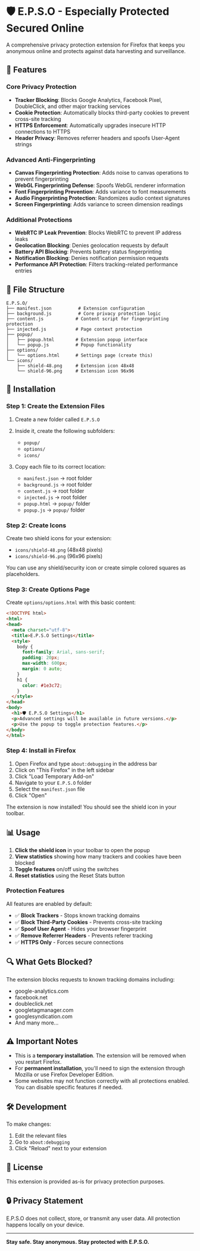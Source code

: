# 🛡️ E.P.S.O - Especially Protected Secured Online

A comprehensive privacy protection extension for Firefox that keeps you anonymous online and protects against data harvesting and surveillance.

## 🚀 Features

### Core Privacy Protection
- **Tracker Blocking**: Blocks Google Analytics, Facebook Pixel, DoubleClick, and other major tracking services
- **Cookie Protection**: Automatically blocks third-party cookies to prevent cross-site tracking
- **HTTPS Enforcement**: Automatically upgrades insecure HTTP connections to HTTPS
- **Header Privacy**: Removes referrer headers and spoofs User-Agent strings

### Advanced Anti-Fingerprinting
- **Canvas Fingerprinting Protection**: Adds noise to canvas operations to prevent fingerprinting
- **WebGL Fingerprinting Defense**: Spoofs WebGL renderer information
- **Font Fingerprinting Prevention**: Adds variance to font measurements
- **Audio Fingerprinting Protection**: Randomizes audio context signatures
- **Screen Fingerprinting**: Adds variance to screen dimension readings

### Additional Protections
- **WebRTC IP Leak Prevention**: Blocks WebRTC to prevent IP address leaks
- **Geolocation Blocking**: Denies geolocation requests by default
- **Battery API Blocking**: Prevents battery status fingerprinting
- **Notification Blocking**: Denies notification permission requests
- **Performance API Protection**: Filters tracking-related performance entries

## 📁 File Structure

```
E.P.S.O/
├── manifest.json          # Extension configuration
├── background.js          # Core privacy protection logic
├── content.js            # Content script for fingerprinting protection
├── injected.js           # Page context protection
├── popup/
│   ├── popup.html        # Extension popup interface
│   └── popup.js          # Popup functionality
├── options/
│   └── options.html      # Settings page (create this)
└── icons/
    ├── shield-48.png     # Extension icon 48x48
    └── shield-96.png     # Extension icon 96x96
```

## 🔧 Installation

### Step 1: Create the Extension Files

1. Create a new folder called `E.P.S.O`
2. Inside it, create the following subfolders:
   - `popup/`
   - `options/`
   - `icons/`

3. Copy each file to its correct location:
   - `manifest.json` → root folder
   - `background.js` → root folder
   - `content.js` → root folder
   - `injected.js` → root folder
   - `popup.html` → `popup/` folder
   - `popup.js` → `popup/` folder

### Step 2: Create Icons

Create two shield icons for your extension:
- `icons/shield-48.png` (48x48 pixels)
- `icons/shield-96.png` (96x96 pixels)

You can use any shield/security icon or create simple colored squares as placeholders.

### Step 3: Create Options Page

Create `options/options.html` with this basic content:

```html
<!DOCTYPE html>
<html>
<head>
  <meta charset="utf-8">
  <title>E.P.S.O Settings</title>
  <style>
    body {
      font-family: Arial, sans-serif;
      padding: 20px;
      max-width: 600px;
      margin: 0 auto;
    }
    h1 {
      color: #1e3c72;
    }
  </style>
</head>
<body>
  <h1>🛡️ E.P.S.O Settings</h1>
  <p>Advanced settings will be available in future versions.</p>
  <p>Use the popup to toggle protection features.</p>
</body>
</html>
```

### Step 4: Install in Firefox

1. Open Firefox and type `about:debugging` in the address bar
2. Click on "This Firefox" in the left sidebar
3. Click "Load Temporary Add-on"
4. Navigate to your `E.P.S.O` folder
5. Select the `manifest.json` file
6. Click "Open"

The extension is now installed! You should see the shield icon in your toolbar.

## 📊 Usage

1. **Click the shield icon** in your toolbar to open the popup
2. **View statistics** showing how many trackers and cookies have been blocked
3. **Toggle features** on/off using the switches
4. **Reset statistics** using the Reset Stats button

### Protection Features

All features are enabled by default:

- ✅ **Block Trackers** - Stops known tracking domains
- ✅ **Block Third-Party Cookies** - Prevents cross-site tracking
- ✅ **Spoof User Agent** - Hides your browser fingerprint
- ✅ **Remove Referrer Headers** - Prevents referer tracking
- ✅ **HTTPS Only** - Forces secure connections

## 🔍 What Gets Blocked?

The extension blocks requests to known tracking domains including:
- google-analytics.com
- facebook.net
- doubleclick.net
- googletagmanager.com
- googlesyndication.com
- And many more...

## ⚠️ Important Notes

- This is a **temporary installation**. The extension will be removed when you restart Firefox.
- For **permanent installation**, you'll need to sign the extension through Mozilla or use Firefox Developer Edition.
- Some websites may not function correctly with all protections enabled. You can disable specific features if needed.

## 🛠️ Development

To make changes:
1. Edit the relevant files
2. Go to `about:debugging`
3. Click "Reload" next to your extension

## 📝 License

This extension is provided as-is for privacy protection purposes.

## 🔒 Privacy Statement

E.P.S.O does not collect, store, or transmit any user data. All protection happens locally on your device.

---

**Stay safe. Stay anonymous. Stay protected with E.P.S.O.**